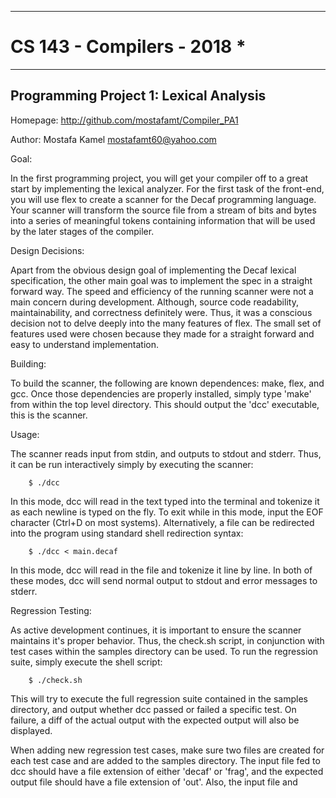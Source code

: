 ******************************
# CS 143 - Compilers -  2018 *
******************************

Programming Project 1: Lexical Analysis
---------------------------------------

Homepage: http://github.com/mostafamt/Compiler_PA1

Author: Mostafa Kamel <mostafamt60@yahoo.com>

Goal:

In the first programming project, you will get your compiler off to a great
start by implementing the lexical analyzer. For the first task of the
front-end, you will use flex to create a scanner for the Decaf programming
language. Your scanner will transform the source file from a stream of bits and
bytes into a series of meaningful tokens containing information that will be
used by the later stages of the compiler.

Design Decisions:

Apart from the obvious design goal of implementing the Decaf lexical
specification, the other main goal was to implement the spec in a straight
forward way. The speed and efficiency of the running scanner were not
a main concern during development. Although, source code readability,
maintainability, and correctness definitely were. Thus, it was a conscious
decision not to delve deeply into the many features of flex. The small set of
features used were chosen because they made for a straight forward and easy to
understand implementation.

Building:

To build the scanner, the following are known dependences: make, flex, and gcc.
Once those dependencies are properly installed, simply type 'make' from within
the top level directory. This should output the 'dcc' executable, this is the
scanner.

Usage:

The scanner reads input from stdin, and outputs to stdout and stderr. Thus, it
can be run interactively simply by executing the scanner:

        $ ./dcc

In this mode, dcc will read in the text typed into the terminal and tokenize it
as each newline is typed on the fly. To exit while in this mode, input the EOF
character (Ctrl+D on most systems). Alternatively, a file can be redirected
into the program using standard shell redirection syntax:

        $ ./dcc < main.decaf

In this mode, dcc will read in the file and tokenize it line by line. In both
of these modes, dcc will send normal output to stdout and error messages to
stderr.

Regression Testing:

As active development continues, it is important to ensure the scanner
maintains it's proper behavior. Thus, the check.sh script, in conjunction with
test cases within the samples directory can be used. To run the regression
suite, simply execute the shell script:

        $ ./check.sh

This will try to execute the full regression suite contained in the samples
directory, and output whether dcc passed or failed a specific test. On failure,
a diff of the actual output with the expected output will also be displayed.

When adding new regression test cases, make sure two files are created for each
test case and are added to the samples directory. The input file fed to dcc
should have a file extension of either 'decaf' or 'frag', and the expected
output file should have a file extension of 'out'. Also, the input file and
